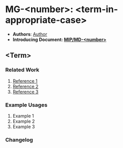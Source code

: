 # MG-\<number\>: \<term-in-appropriate-case\>

- **Authors**: [Author](mailto:author@email.com)
- **Introducing Document: [MIP/MD-\<number\>](../MIP/mip-\<number\>/README.md)**

## \<Term\>

<!--
    Write a concise gloss for the term.
 -->

### Related Work

<!--
    Enumerate key usages of the term or related terms in other contexts.
-->
1. [Reference 1](https://example.com)
2. [Reference 2](https://example.com)
3. [Reference 3](https://example.com)

### Example Usages

<!--
    Provide examples of the term's usage in context.
-->
1. Example 1
2. Example 2
3. Example 3

### Changelog

<!--
    Document any post-publication changes to the glossary entry.
-->
